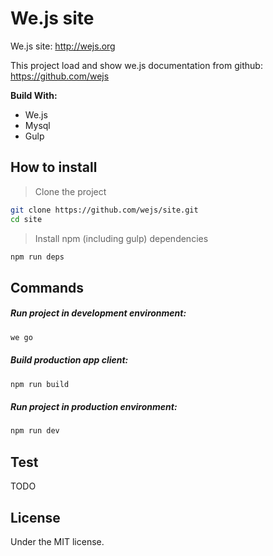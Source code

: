 # We.js site

We.js site: http://wejs.org

This project load and show we.js documentation from github: https://github.com/wejs

**Build With:**

- We.js
- Mysql
- Gulp

## How to install

> Clone the project

```sh
git clone https://github.com/wejs/site.git
cd site
```

> Install npm (including gulp) dependencies

```sh
npm run deps
```

## Commands

##### Run project in development environment:

```sh
we go
```

##### Build production app client:

```sh
npm run build
```

##### Run project in production environment:

```sh
npm run dev
```

## Test

TODO

## License

Under the MIT license.